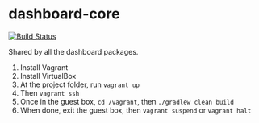 dashboard-core
==============

[![Build Status](https://travis-ci.org/Sage-Bionetworks/dashboard-core.svg?branch=master)](https://travis-ci.org/Sage-Bionetworks/dashboard-core)

Shared by all the dashboard packages.

1. Install Vagrant
2. Install VirtualBox
3. At the project folder, run `vagrant up`
4. Then `vagrant ssh`
5. Once in the guest box, `cd /vagrant`, then `./gradlew clean build`
6. When done, exit the guest box, then `vagrant suspend` or `vagrant halt` 
